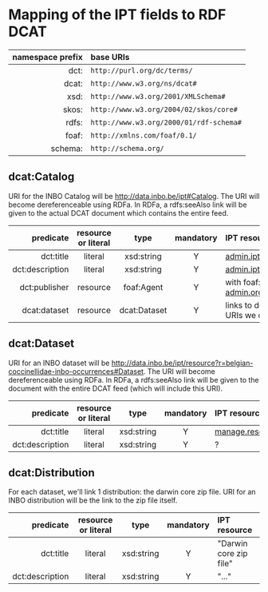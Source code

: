 # Mapping of the IPT fields to RDF DCAT

| namespace prefix | base URIs |
|----:|:----|
| dct:| `http://purl.org/dc/terms/` |
| dcat:| `http://www.w3.org/ns/dcat#`|
| xsd:| `http://www.w3.org/2001/XMLSchema#`|
| skos:| `http://www.w3.org/2004/02/skos/core#`|
| rdfs:| `http://www.w3.org/2000/01/rdf-schema#`|
| foaf:| `http://xmlns.com/foaf/0.1/`|
| schema:| `http://schema.org/`|

## dcat:Catalog

URI for the INBO Catalog will be http://data.inbo.be/ipt#Catalog. The URI will become dereferenceable using RDFa. In RDFa, a rdfs:seeAlso link will be given to the actual DCAT document which contains the entire feed.

| predicate |  resource or literal | type | mandatory | IPT resource |
|---:|:---:|:---:|:---:|:---|
|dct:title|literal|xsd:string|Y|[admin.ipt.name](https://github.com/gbif/ipt/blob/e478aa2fd68926cb1df89ab0bf5b4eae17933d0a/src/main/resources/ApplicationResources_en.properties#L573)|
|dct:description|literal|xsd:string|Y|[admin.ipt.description](https://github.com/gbif/ipt/blob/e478aa2fd68926cb1df89ab0bf5b4eae17933d0a/src/main/resources/ApplicationResources_en.properties#L574)|
|dct:publisher|resource|foaf:Agent|Y|with foaf:name [admin.organisation.name](https://github.com/gbif/ipt/blob/e478aa2fd68926cb1df89ab0bf5b4eae17933d0a/src/main/resources/ApplicationResources_en.properties#L611)|
|dcat:dataset|resource|dcat:Dataset|Y|links to dcat:Dataset URIs we create|

## dcat:Dataset

URI for an INBO dataset will be http://data.inbo.be/ipt/resource?r=belgian-coccinellidae-inbo-occurrences#Dataset. The URI will become dereferenceable using RDFa. In RDFa, a rdfs:seeAlso link will be given to the document with the entire DCAT feed (which will include this URI).

| predicate |  resource or literal | type | mandatory | IPT resource |
|---:|:---:|:---:|:---:|:---|
|dct:title|literal|xsd:string|Y|[manage.resource.create.title](https://github.com/gbif/ipt/blob/e478aa2fd68926cb1df89ab0bf5b4eae17933d0a/src/main/resources/ApplicationResources_en.properties#L701)|
|dct:description|literal|xsd:string|Y|?|

## dcat:Distribution
For each dataset, we'll link 1 distribution: the darwin core zip file. URI for an INBO distribution will be the link to the zip file itself.

| predicate |  resource or literal | type | mandatory | IPT resource |
|---:|:---:|:---:|:---:|:---|
|dct:title|literal|xsd:string|Y|"Darwin core zip file"|
|dct:description|literal|xsd:string|Y|"..."|



